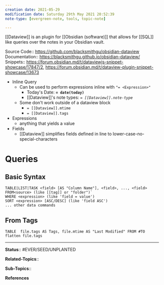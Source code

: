 ```yaml
---
creation date: 2021-05-29
modification date: Saturday 29th May 2021 20:52:39
note-type: [evergreen-note, tools, topic-note]

---
```




[[Dataview]] is an plugin for [[Obsidian (software)]] that allows for [[SQL]] like queries over the notes in your Obsidian vault.

Source Code:: https://github.com/blacksmithgu/obsidian-dataview
Documentation:: https://blacksmithgu.github.io/obsidian-dataview/
Snippets:: https://forum.obsidian.md/t/dataviewjs-snippet-showcase/17847/2, https://forum.obsidian.md/t/dataview-plugin-snippet-showcase/13673


- Inline Query
	- Can be used to perform expressions inline with `"= <Expression>"`
		- Today's Date: **`= date(today)`** 
		- [[Dataview]]'s note types: *`= [[Dataview]].note-type`*
	- Some don't work outside of a dataview block
		- `= [[Dataview]].mtime`
		- `= [[Dataview]].tags`
- Expressions
	- anything that yields a value
- Fields
	- [[Dataview]] simplifies fields defined in line to lower-case-no-special-characters


# Queries
## Basic Syntax
```
TABLE|LIST|TASK <field> [AS "Column Name"], <field>, ..., <field> FROM<source> (like [[tag]] or "folder")`
WHERE <expression> (like 'field = value')
SORT <expression> [ASC/DESC] (like 'field ASC')
... other data commands
```
## From Tags
```dataviewx
TABLE  file.tags AS Tags, file.mtime AS "Last Modified" FROM #TO
flatten file.tags
```



---

**Status**:: #EVER/SEED/UNPLANTED 

**Related-Topics**:: 
	
**Sub-Topics**::
	
**References**